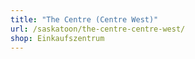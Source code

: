 ```yaml
---
title: "The Centre (Centre West)"
url: /saskatoon/the-centre-centre-west/
shop: Einkaufszentrum
---
```

